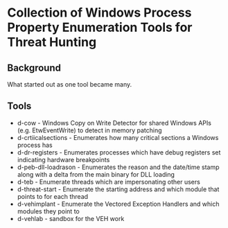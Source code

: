 Collection of Windows Process Property Enumeration Tools for Threat Hunting
======================

Background
-------------
What started out as one tool became many.

Tools
-------------
* d-cow - Windows Copy on Write Detector for shared Windows APIs (e.g. EtwEventWrite) to detect in memory patching
* d-crtiicalsections - Enumerates how many critical sections a Windows process has
* d-dr-registers - Enumerates processes which have debug registers set indicating hardware breakpoints
* d-peb-dll-loadrason - Enumerates the reason and the date/time stamp along with a delta from the main binary for DLL loading
* d-teb - Enumerate threads which are impersonating other users
* d-threat-start - Enumerate the starting address and which module that points to for each thread
* d-vehimplant - Enumerate the Vectored Exception Handlers and which modules they point to
* d-vehlab - sandbox for the VEH work
